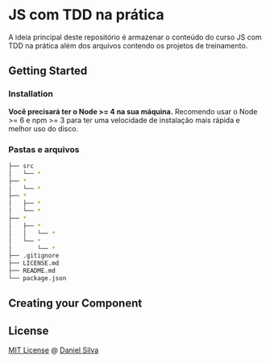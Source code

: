 # JS com TDD na prática


A ideia principal deste repositório é armazenar o conteúdo do curso JS com TDD na prática além dos arquivos contendo os projetos de treinamento. 

## Getting Started

### Installation


**Você precisará ter o Node >= 4 na sua máquina.** Recomendo usar o Node >= 6 e npm >= 3 para ter uma velocidade de instalação mais rápida e melhor uso do disco.

### Pastas e arquivos

```sh
├── src
│   └── *
├── *
│   └── *
├── *
│   ├── *
│   └── *
├── *
│   ├── *
│   │   └── *
│   └── *
│       └── *
├── .gitignore
├── LICENSE.md
├── README.md
└── package.json
```

## Creating your Component

## License

[MIT License](https://github.com/Daniel-Silva/js-tdd/blob/master/LICENSE) @ [Daniel Silva](https://github.com/Daniel-Silva)